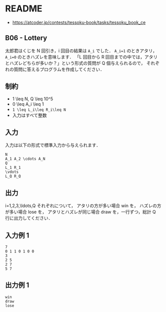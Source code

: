 # README
- <https://atcoder.jp/contests/tessoku-book/tasks/tessoku_book_ce>
## B06 - Lottery
太郎君はくじを N 回引き，i 回目の結果は `A_i` でした．
`A_i=1` のときアタリ，`A_i=0` のときハズレを意味します．
「L 回目から R 回目までの中では，アタリとハズレどちらが多いか？」という形式の質問が Q 個与えられるので，
それぞれの質問に答えるプログラムを作成してください．
## 制約
* 1 \leq N, Q \leq 10^5
* 0 \leq A_i \leq 1
* `1 \leq L_i\leq R_i\leq N`
* 入力はすべて整数
## 入力
入力は以下の形式で標準入力から与えられます．

```
N
A_1 A_2 \cdots A_N
Q
L_1 R_1
\vdots
L_Q R_Q
```
## 出力
i=1,2,3,\ldots,Q それぞれについて，
アタリの方が多い場合 win を，
ハズレの方が多い場合 lose を，
アタリとハズレが同じ場合 draw を，一行ずつ，総計 Q 行に出力してください．
## 入力例 1
```
7
0 1 1 0 1 0 0
3
2 5
2 7
5 7
```
## 出力例 1
```
win
draw
lose
```
